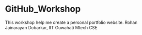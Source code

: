 # GitHub_Workshop

This workshop help me create a personal portfolio website.
Rohan Jainarayan Dobarkar,
IIT Guwahati Mtech CSE
